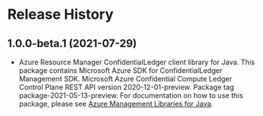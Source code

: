 # Release History

## 1.0.0-beta.1 (2021-07-29)

- Azure Resource Manager ConfidentialLedger client library for Java. This package contains Microsoft Azure SDK for ConfidentialLedger Management SDK. Microsoft Azure Confidential Compute Ledger Control Plane REST API version 2020-12-01-preview. Package tag package-2021-05-13-preview. For documentation on how to use this package, please see [Azure Management Libraries for Java](https://aka.ms/azsdk/java/mgmt).
